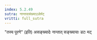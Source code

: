 ```yaml
---
index: 5.2.49
sutra: नान्तादसंख्याऽऽदेर्मट्
vritti: full_sutra
---
```


"तस्य पूरणे" (इति) असङ्ख्यादेः नान्तात् सङ्ख्यायाः डटः मट्